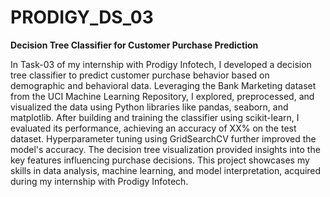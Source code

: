 # PRODIGY_DS_03 
**Decision Tree Classifier for Customer Purchase Prediction**

In Task-03 of my internship with Prodigy Infotech, I developed a decision tree classifier to predict customer purchase behavior based on demographic and behavioral data. Leveraging the Bank Marketing dataset from the UCI Machine Learning Repository, I explored, preprocessed, and visualized the data using Python libraries like pandas, seaborn, and matplotlib. After building and training the classifier using scikit-learn, I evaluated its performance, achieving an accuracy of XX% on the test dataset. Hyperparameter tuning using GridSearchCV further improved the model's accuracy. The decision tree visualization provided insights into the key features influencing purchase decisions. This project showcases my skills in data analysis, machine learning, and model interpretation, acquired during my internship with Prodigy Infotech.

